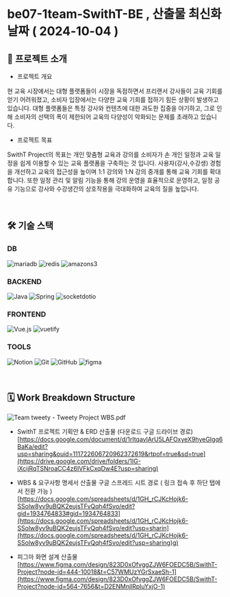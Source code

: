 # be07-1team-SwithT-BE , 산출물 최신화 날짜 ( 2024-10-04 )


## 📢 프로젝트 소개
  
<div align="left">

  -	프로젝트 개요


현 교육 시장에서는 대형 플랫폼들이 시장을 독점하면서 프리랜서 강사들이 교육 기회를 얻기 어려워졌고, 소비자 입장에서는 다양한 교육 기회를 접하기 힘든 상황이 발생하고 있습니다. 대형 플랫폼들은 특정 강사와 컨텐츠에 대한 과도한 집중을 야기하고, 그로 인해 소비자의 선택의 폭이 제한되어 교육의 다양성이 악화되는 문제를 초래하고 있습니다.

-	프로젝트 목표


SwithT Project의 목표는 개인 맞춤형 교육과 강의를 소비자가 손 개인 일정과 교육 일정을 쉽게 이용할 수 있는 교육 플랫폼을 구축하는 것 입니다. 사용자(강사,수강생) 경험을 개선하고 교육의 접근성을 높이며 1:1 강의와 1:N 강의 중개를 통해 교육 기회를 확대 합니다. 또한 일정 관리 및 알림 기능을 통해 강의 운영을 효율적으로 운영하고, 일정 공유 기능으로 강사와 수강생간의 상호작용을 극대화하여 교육의 질을 높입니다.


  <br/>


## 🛠 기술 스택

###  DB
![mariadb](https://img.shields.io/badge/mariadb-003545?style=for-the-badge&logo=mariadb&logoColor=white)
![redis](https://img.shields.io/badge/redis-FF4438?style=for-the-badge)
![amazons3](https://img.shields.io/badge/amazons3-569A31?style=for-the-badge&logo=amazons3&logoColor=white)

### BACKEND
![Java](https://img.shields.io/badge/java-007396?style=for-the-badge&logo=java&logoColor=white)
![Spring](https://img.shields.io/badge/spring-6DB33F?style=for-the-badge&logo=spring&logoColor=white)
![socketdotio](https://img.shields.io/badge/socketdotio-010101?style=for-the-badge&logo=socketddotio&logoColor=white)

### FRONTEND
![Vue.js](https://img.shields.io/badge/vue.js-4FC08D?style=for-the-badge&logo=vue.js&logoColor=white)
![vuetify](https://img.shields.io/badge/vuetify-1867C0?style=for-the-badge&logo=vuetify&logoColor=white)

### TOOLS
![Notion](https://img.shields.io/badge/notion-181717?style=for-the-badge&logo=notion&logoColor=white)
![Git](https://img.shields.io/badge/git-F05032?style=for-the-badge&logo=git&logoColor=white)
![GitHub](https://img.shields.io/badge/Github-181717?style=for-the-badge&logo=Github&logoColor=white)
![figma](https://img.shields.io/badge/figma-F24E1E?style=for-the-badge&logo=figma&logoColor=white)


<br/>

## 🗓️ Work Breakdown Structure
  ![Team tweety - Tweety Project WBS.pdf](https://github.com/user-attachments/files/17255603/Team.tweety.-.Tweety.Project.WBS.jpg)






- SwithT 프로젝트 기획안 & ERD 산출물 (다운로드 구글 드라이브 경로)
[https://docs.google.com/document/d/1rItqavlArU5LAFOxyeX9hyeGIgq6BaKa/edit?usp=sharing&ouid=111722606720962372619&rtpof=true&sd=true](https://drive.google.com/drive/folders/1IG-iXcijRqTSNroaCC4z6IVFkCxqDw4E?usp=sharing)


- WBS & 요구사항 명세서 산출물 구글 스프레드 시트 경로 ( 링크 접속 후 하단 탭에서 전환 가능 )
[https://docs.google.com/spreadsheets/d/1GH_rCJKcHojk6-SSolw8yv9uBQK2eujsTFvQqh4fSvo/edit?gid=1934764833#gid=1934764833](https://docs.google.com/spreadsheets/d/1GH_rCJKcHojk6-SSolw8yv9uBQK2eujsTFvQqh4fSvo/edit?usp=sharin](https://docs.google.com/spreadsheets/d/1GH_rCJKcHojk6-SSolw8yv9uBQK2eujsTFvQqh4fSvo/edit?usp=sharing)g)


- 피그마 화면 설계 산출물
[https://www.figma.com/design/823D0xOfvggZJW6FOEDC5B/SwithT-Project?node-id=444-10018&t=C57WMUzYGrSxaeSh-1](https://www.figma.com/design/823D0xOfvggZJW6FOEDC5B/SwithT-Project?node-id=564-7656&t=D2ENMnjlRpluYxjO-1)
